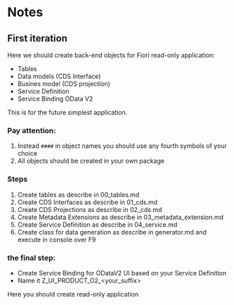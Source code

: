 # Notes
## First iteration

Here we should create back-end objects for Fiori read-only application:
- Tables
- Data models (CDS Interface)
- Busines model (CDS projection)
- Service Definition
- Service Binding OData V2
 
 This is for the future simplest application.

 ### Pay attention:
 1. Instead `####` in object names you should use any fourth symbols of your choice
 2. All objects should be created in your own package

### Steps
1. Create tables as describe in 00_tables.md
2. Create CDS Interfaces as describe in 01_cds.md
3. Create CDS Projections as describe in 02_cds.md
4. Create Metadata Extensions as describe in 03_metadata_extension.md
5. Create Service Definition as describe in 04_service.md
6. Create class for data generation as describe in generator.md and execute in console over F9

### the final step:
- Create Service Binding for ODataV2 UI based on your Service Definition
- Name it Z_UI_PRODUCT_O2_<your_suffix>


Here you should create read-only application